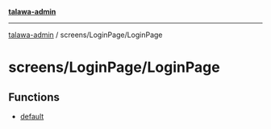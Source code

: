 [**talawa-admin**](../../../README.md)

***

[talawa-admin](../../../README.md) / screens/LoginPage/LoginPage

# screens/LoginPage/LoginPage

## Functions

- [default](functions/default.md)
